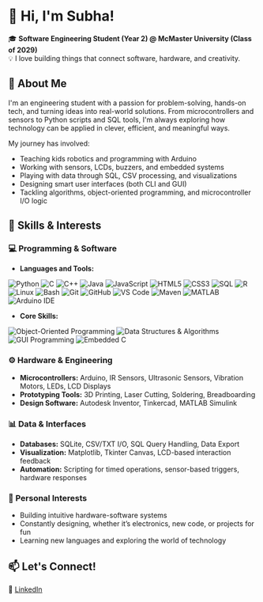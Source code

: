 # 👋 Hi, I'm Subha!

🎓 **Software Engineering Student (Year 2) @ McMaster University (Class of 2029)**  
💡 I love building things that connect software, hardware, and creativity.


## 🧠 About Me

I'm an engineering student with a passion for problem-solving, hands-on tech, and turning ideas into real-world solutions. From microcontrollers and sensors to Python scripts and SQL tools, I'm always exploring how technology can be applied in clever, efficient, and meaningful ways.

My journey has involved:

- Teaching kids robotics and programming with Arduino
- Working with sensors, LCDs, buzzers, and embedded systems
- Playing with data through SQL, CSV processing, and visualizations
- Designing smart user interfaces (both CLI and GUI)
- Tackling algorithms, object-oriented programming, and microcontroller I/O logic


## 🔧 Skills & Interests

### 💻 Programming & Software
- **Languages and Tools:**
  
![Python](https://img.shields.io/badge/Python-3776AB?style=for-the-badge&logo=python&logoColor=white)
![C](https://img.shields.io/badge/C-00599C?style=for-the-badge&logo=c&logoColor=white)
![C++](https://img.shields.io/badge/C++-00599C?style=for-the-badge&logo=cplusplus&logoColor=white)
![Java](https://img.shields.io/badge/Java-ED8B00?style=for-the-badge&logo=openjdk&logoColor=white)
![JavaScript](https://img.shields.io/badge/JavaScript-F7DF1E?style=for-the-badge&logo=javascript&logoColor=black)
![HTML5](https://img.shields.io/badge/HTML5-E34F26?style=for-the-badge&logo=html5&logoColor=white)
![CSS3](https://img.shields.io/badge/CSS3-1572B6?style=for-the-badge&logo=css3&logoColor=white)
![SQL](https://img.shields.io/badge/SQL-003B57?style=for-the-badge&logo=sqlite&logoColor=white)
![R](https://img.shields.io/badge/R-276DC3?style=for-the-badge&logo=r&logoColor=white)
![Linux](https://img.shields.io/badge/Linux-FCC624?style=for-the-badge&logo=linux&logoColor=black)
![Bash](https://img.shields.io/badge/Bash_Scripting-4EAA25?style=for-the-badge&logo=gnubash&logoColor=white)
![Git](https://img.shields.io/badge/Git-F05032?style=for-the-badge&logo=git&logoColor=white)
![GitHub](https://img.shields.io/badge/GitHub-181717?style=for-the-badge&logo=github&logoColor=white)
![VS Code](https://img.shields.io/badge/VS%20Code-007ACC?style=for-the-badge&logo=visual-studio-code&logoColor=white)
![Maven](https://img.shields.io/badge/Maven-C71A36?style=for-the-badge&logo=apachemaven&logoColor=white)
![MATLAB](https://img.shields.io/badge/MATLAB-FF8000?style=for-the-badge&logo=Mathworks&logoColor=white)
![Arduino IDE](https://img.shields.io/badge/Arduino_IDE-00979D?style=for-the-badge&logo=arduino&logoColor=white)
- **Core Skills:**

![Object-Oriented Programming](https://img.shields.io/badge/OOP-FF6F00?style=for-the-badge&logo=java&logoColor=white)
![Data Structures & Algorithms](https://img.shields.io/badge/Data%20Structures%20&%20Algorithms-0081CB?style=for-the-badge&logo=leetcode&logoColor=white)
![GUI Programming](https://img.shields.io/badge/GUI%20Programming-4B8BBE?style=for-the-badge&logo=qt&logoColor=white)
![Embedded C](https://img.shields.io/badge/Embedded%20C-3949AB?style=for-the-badge&logo=c&logoColor=white)


### ⚙️ Hardware & Engineering
- **Microcontrollers:** Arduino, IR Sensors, Ultrasonic Sensors, Vibration Motors, LEDs, LCD Displays  
- **Prototyping Tools:** 3D Printing, Laser Cutting, Soldering, Breadboarding  
- **Design Software:** Autodesk Inventor, Tinkercad, MATLAB Simulink  

### 📊 Data & Interfaces
- **Databases:** SQLite, CSV/TXT I/O, SQL Query Handling, Data Export  
- **Visualization:** Matplotlib, Tkinter Canvas, LCD-based interaction feedback  
- **Automation:** Scripting for timed operations, sensor-based triggers, hardware responses  

### 🌟 Personal Interests
- Building intuitive hardware-software systems
- Constantly designing, whether it’s electronics, new code, or projects for fun  
- Learning new languages and exploring the world of technology


## 📫 Let's Connect!

🔗 [LinkedIn](https://linkedin.com/in/subharatti)  

